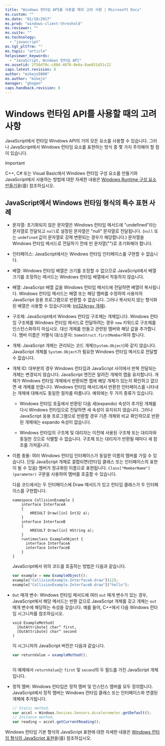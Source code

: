 ```yaml
---
title: "Windows 런타임 API를 사용할 때의 고려 사항 | Microsoft Docs"
ms.custom: ""
ms.date: "01/18/2017"
ms.prod: "windows-client-threshold"
ms.reviewer: ""
ms.suite: ""
ms.technology: 
  - "javascript"
ms.tgt_pltfrm: ""
ms.topic: "article"
helpviewer_keywords: 
  - "JavaScript, Windows 런타임 API"
ms.assetid: 2f56d70c-c80d-4876-8e6a-8ae031d31c22
caps.latest.revision: 8
author: "mikejo5000"
ms.author: "mikejo"
manager: "ghogen"
caps.handback.revision: 8
---
```

# Windows 런타임 API를 사용할 때의 고려 사항
JavaScript에서 런타임 Windows API의 거의 모든 요소를 사용할 수 있습니다.  그러나 JavaScript에서 Windows 런타임 요소를 표현하는 방식 중 몇 가지 주의해야 할 점이 있습니다.  
  
> [!IMPORTANT]
>  C\+\+, C\# 또는 Visual Basic에서 Windows 런타임 구성 요소를 만들기와 JavaScript에서 사용하는 방법에 대한 자세한 내용은 [Windows Runtime 구성 요소 만들기](http://msdn.microsoft.com/library/9a6b8f0a-7d5e-40a0-a9c5-a59b4908e133)을\(를\) 참조하십시오.  
  
## JavaScript에서 Windows 런타임 형식의 특수 표현 사례  
  
-   문자열: 초기화되지 않은 문자열은 Windows 런타임 메서드에 "undefined"라는 문자열로 전달되고 `null`로 설정된 문자열은 "null" 문자열로 전달됩니다. \(`null` 또는 `undefined` 값이 문자열로 강제 변환되는 경우가 해당합니다.\) 문자열을 Windows 런타임 메서드로 전달하기 전에 빈 문자열\(""\)로 초기화해야 합니다.  
  
-   인터페이스: JavaScript에서는 Windows 런타임 인터페이스를 구현할 수 없습니다.  
  
-   배열: Windows 런타임 배열은 크기를 조정할 수 없으므로 JavaScript에서 배열 크기를 조정하는 메서드는 Windows 런타임 배열에서 작동하지 않습니다.  
  
-   배열: JavaScript 배열 값을 Windows 런타임 메서드에 전달하면 배열이 복사됩니다.  Windows 런타임 메서드는 배열 또는 해당 멤버를 수정하여 사용자의 JavaScript 응용 프로그램으로 반환할 수 없습니다.  그러나 복사되지 않는 형식화된 배열은 사용할 수 있습니다\(예: [Int32Array 개체](../javascript/reference/int32array-object.md)\).  
  
-   구조체: JavaScript에서 Windows 런타임 구조체는 개체입니다.  Windows 런타임 구조체를 Windows 런타임 메서드로 전달하려는 경우 `new` 키워드로 구조체를 인스턴스화하지 마십시오.  대신 개체를 만들고 관련된 멤버와 해당 값을 추가합니다.  멤버 이름은 카멜식 대\/소문자: `SomeStruct.firstMember`여야 합니다.  
  
-   개체: JavaScript 개체는 관리되는 코드 개체\(`System.Object`\)와 같지 않습니다.  JavaScript 개체를 `System.Object`가 필요한 Windows 런타임 메서드로 전달할 수 없습니다.  
  
-   개체 ID: 대부분의 경우 Windows 런타임과 JavaScript 사이에서 반복 전달되는 개체는 변경되지 않습니다.  JavaScript 엔진은 알려진 개체의 맵을 유지합니다.  개체가 Windows 런타임 개체에서 반환되면 맵에 해당 개체가 있는지 확인하고 없으면 새 개체를 만듭니다.  Windows 런타임 메서드에서 반환한 인터페이스를 나타내는 개체에 대해서도 동일한 절차를 따릅니다.  예외에는 두 가지 종류가 있습니다.  
  
    -   Windows 런타임 호출에서 반환된 다음 새\(expando\) 속성이 추가된 개체를 다시 Windows 런타임으로 전달하면 새 속성이 유지되지 않습니다.  그러나 JavaScript 응용 프로그램으로 반환할 경우 기존 개체와 비교 확인하므로 반환된 개체에는 expando 속성이 없습니다.  
  
    -   Windows 런타임의 구조체 및 대리자는 이전에 사용된 구조체 또는 대리자와 동일한 것으로 식별할 수 없습니다.  구조체 또는 대리자가 반환될 때마다 새 참조를 가져옵니다.  
  
-   이름 충돌: 여러 Windows 런타임 인터페이스가 동일한 이름의 멤버를 가질 수 있습니다.  단일 JavaScript 개체로 결합되면\(런타임 클래스 또는 인터페이스의 표현이 될 수 있음\) 멤버가 정규화된 이름으로 표현됩니다.  `Class["MemberName"](parameter)` 구문을 사용하여 멤버를 호출할 수 있습니다.  
  
     다음 코드에서는 두 인터페이스에 Draw 메서드가 있고 런타임 클래스가 두 인터페이스를 구현합니다.  
  
    ```cpp#  
    namespace CollisionExample {  
        interface InterfaceA  
        {  
            HRESULT Draw([in] Int32 a);  
        }  
        interface InterfaceB  
        {  
            HRESULT Draw([in] HString a);  
        }  
        runtimeclass ExampleObject {  
          interface InterfaceA  
          interface InterfaceB  
        }  
    }  
    ```  
  
     JavaScript에서 위의 코드를 호출하는 방법은 다음과 같습니다.  
  
    ```javascript  
    var example = new ExampleObject();  
    example["CollisionExample.InterfaceA.draw"](12);  
    example["CollisionExample.InterfaceB.draw"]("hello");  
    ```  
  
-   `Out` 매개 변수: Windows 런타임 메서드에 여러 `out` 매개 변수가 있는 경우, JavaScript에서 해당 메서드는 반환 값으로 JavaScript 개체를 갖고 개체는 `out` 매개 변수에 해당하는 속성을 갖습니다.  예를 들어, C\+\+에서 다음 Windows 런타임 시그니처를 참조하십시오.  
  
    ```cpp#  
    void ExampleMethod(  
      [OutAttribute] char^ first,   
      [OutAttribute] char^ second  
    )  
    ```  
  
     이 시그니처의 JavaScript 버전은 다음과 같습니다.  
  
    ```javascript  
    var returnValue = exampleMethod();  
  
    ```  
  
     이 예제에서 `returnValue`는 `first` 및 `second`의 두 필드를 가진 JavaScript 개체입니다.  
  
-   정적 멤버: Windows 런타임은 정적 멤버 및 인스턴스 멤버를 모두 정의합니다.  JavaScript에서 정적 멤버는 Windows 런타임 클래스 또는 인터페이스와 연결된 개체에 추가됩니다.  
  
    ```javascript  
    // Static method.   
    var accel = Windows.Devices.Sensors.Accelerometer.getDefault();   
    // Instance method.   
    var reading = accel.getCurrentReading();            
    ```  
  
 Windows 런타임 기본 형식의 JavaScript 표현에 대한 자세한 내용은 [Windows 런타임 형식의 JavaScript 표현](../jswinrt/javascript-representation-of-windows-runtime-types.md)을\(를\) 참조하십시오.